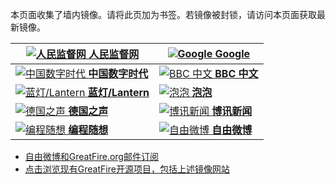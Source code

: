 本页面收集了墙内镜像。请将此页加为书签。若镜像被封锁，请访问本页面获取最新镜像。

[![人民监督网](https://raw.githubusercontent.com/greatfire/z/master/renminjianduwang.png "人民监督网 - 免翻墙镜像") **人民监督网**](https://rmjdw1.global.ssl.fastly.net/ "人民监督网 - 免翻墙镜像") | [![Google](https://raw.githubusercontent.com/greatfire/z/master/google.png "Google - 免翻墙镜像") **Google**](https://db48ymmipqi6b.cloudfront.net/ "Google - 免翻墙镜像")
------------- | -------------
[![中国数字时代](https://raw.githubusercontent.com/greatfire/z/master/cdt.png "中国数字时代 - 免翻墙镜像") **中国数字时代**](https://d3q09pice8p5g1.cloudfront.net/ "中国数字时代 - 免翻墙镜像") | [![BBC 中文](https://raw.githubusercontent.com/greatfire/z/master/bbc.png "BBC 中文 - 免翻墙镜像") **BBC 中文**](https://deaobni15v34x.cloudfront.net/ "BBC 中文 - 免翻墙镜像")
[![蓝灯/Lantern](https://raw.githubusercontent.com/greatfire/z/master/lantern.png "以及自由微博和GreatFire.org官方中文论坛 - 免翻墙镜像") **蓝灯/Lantern**](https://d3ie9li8ral8o.cloudfront.net/ "以及自由微博和GreatFire.org官方中文论坛 - 免翻墙镜像") | [![泡泡](https://raw.githubusercontent.com/greatfire/z/master/paopao.png "泡泡 - 未经审查的互联网信息 - 免翻墙镜像") **泡泡**](https://d38yf3i0kj4hnb.cloudfront.net/ "泡泡 - 未经审查的互联网信息 - 免翻墙镜像")
[![德国之声](https://raw.githubusercontent.com/greatfire/z/master/dw.png "德国之声 - 免翻墙镜像") **德国之声**](https://dmbjjp7n9kgns.cloudfront.net/ "德国之声 - 免翻墙镜像") | [![博讯新闻](https://raw.githubusercontent.com/greatfire/z/master/boxun.png "博讯新闻 - 免翻墙镜像") **博讯新闻**](https://d1plizitxo67xx.cloudfront.net/ "博讯新闻 - 免翻墙镜像")
[![编程随想](https://raw.githubusercontent.com/greatfire/z/master/programthink.png "编程随想的博客 - 免翻墙镜像") **编程随想**](https://pt7.global.ssl.fastly.net/ "编程随想的博客 - 免翻墙镜像") | [![自由微博](https://raw.githubusercontent.com/greatfire/z/master/freeweibo.png "自由微博 - 匿名和不受屏蔽的新浪微博搜索 - 免翻墙镜像") **自由微博**](https://d2xg0kpm6z915y.cloudfront.net/ "自由微博 - 匿名和不受屏蔽的新浪微博搜索 - 免翻墙镜像")


* [自由微博和GreatFire.org邮件订阅](https://b.us7.list-manage.com/subscribe?u=854fca58782082e0cbdf204a0&id=c78949b93c)
* [点击浏览现有GreatFire开源项目，包括上述镜像网站](https://github.com/greatfire/wiki/wiki)
